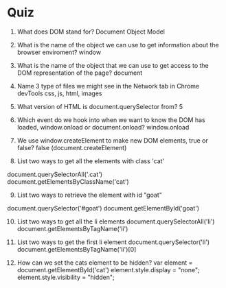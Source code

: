 # Quiz

1. What does DOM stand for?
Document Object Model

2. What is the name of the object we can use to get information about the browser enviroment?
window

3. What is the name of the object that we can use to get access to the DOM representation of the page?
document

4. Name 3 type of files we might see in the Network tab in Chrome devTools
css, js, html, images

5. What version of HTML is document.querySelector from?
5

6. Which event do we hook into when we want to know the DOM has loaded, window.onload or document.onload?
window.onload

7. We use window.createElement to make new DOM elements, true or false?
false (document.createElement)

8. List two ways to get all the elements with class 'cat'

document.querySelectorAll('.cat')
document.getElementsByClassName('cat')

9. List two ways to retrieve the element with id "goat"

document.querySelector('#goat')
document.getElementById('goat')

10. List two ways to get all the li elements
document.querySelectorAll('li')
document.getElementsByTagName('li')

11. List two ways to get the first li element
document.querySelector('li')
document.getElementsByTagName('li')[0]

12. How can we set the cats element to be hidden?
var element = document.getElementById('cat')
element.style.display = "none";
element.style.visibility = "hidden";
